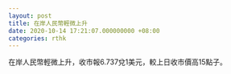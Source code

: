 ```yaml
---
layout: post
title: 在岸人民幣輕微上升
date: 2020-10-14 17:21:07.000000000 +08:00
categories: rthk
---
```


在岸人民幣輕微上升，收市報6.737兌1美元，較上日收市價高15點子。
